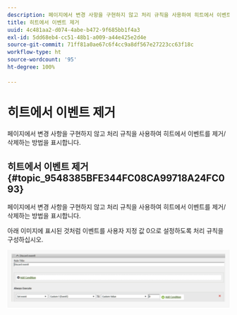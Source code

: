 ```yaml
---
description: 페이지에서 변경 사항을 구현하지 않고 처리 규칙을 사용하여 히트에서 이벤트를 제거/삭제하는 방법을 표시합니다.
title: 히트에서 이벤트 제거
uuid: 4c481aa2-d074-4abe-b472-9f685bb1f4a3
exl-id: 5dd68eb4-cc51-48b1-a009-a44e425e2d4e
source-git-commit: 71ff81a0ae67c6f4cc9a8df567e27223cc63f18c
workflow-type: ht
source-wordcount: '95'
ht-degree: 100%

---
```


# 히트에서 이벤트 제거

페이지에서 변경 사항을 구현하지 않고 처리 규칙을 사용하여 히트에서 이벤트를 제거/삭제하는 방법을 표시합니다.

## 히트에서 이벤트 제거 {#topic_9548385BFE344FC08CA99718A24FC093}

페이지에서 변경 사항을 구현하지 않고 처리 규칙을 사용하여 히트에서 이벤트를 제거/삭제하는 방법을 표시합니다.

아래 이미지에 표시된 것처럼 이벤트를 사용자 지정 값 0으로 설정하도록 처리 규칙을 구성하십시오.

![](assets/remove_event.png)
